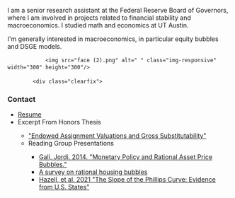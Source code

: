 
<!-- //banner -->
<!-- about -->
<div class="about">
    <div class="container">
        <div class="about-grids">
            <div class="col-md-6 about-grids-left">
                <div class="panel-group" id="accordion" role="tablist" aria-multiselectable="true">
                    <div class="panel panel-default">
                        <div id="collapseOne" class="panel-collapse collapse in" role="tabpanel">
                            <div class="panel-body panel_text">
                              <p>I am a senior research assistant at the Federal Reserve Board of Governors, where I am involved in projects related to financial stability and macroeconomics. I studied math and economics at UT Austin.
                              <br>
                              <p>I'm generally interested in macroeconomics, in particular equity bubbles and DSGE models.</p>
                            
                        
                <img src="face (2).png" alt=" " class="img-responsive" width="300" height="300"/>
            
            <div class="clearfix"> 
<!-- //about -->
<!-- footer -->
<div class="footer">
		<div class="container">
			<div class="footer-grids">
				<div class="col-md-4 footer-grid animated wow slideInLeft" data-wow-delay="0s">
                    <h3>Contact</h3>
                    <p></p>
				</div>
                <div class="clearfix"> </div>
			</div>
			<div class="footer-grids1">
				<div class="footer-grids1-left animated wow slideInLeft">
                    <ul>
						<li><a href="BrittResume221.pdf">Resume</a></li>
			    			<li>Excerpt From Honors Thesis</li>
			    			<ul>
			    				<li><a href="ThesisSample.pdf"> "Endowed Assignment Valuations and Gross 														Substitutability" </a></li>
						<li>Reading Group Presentations</li>
			        		<ul>
      							<li> <a href="GaliPres.pdf">Galí, Jordi. 2014. "Monetary Policy and Rational Asset Price Bubbles."</a></li>
							<li> <a href = "BubblesSlides (3).pdf"> A survey on rational housing bubbles</a></li>
							<li> <a href = "PCPresentation (1).pdf"> Hazell, et al. 2021 "The Slope of the Phillips Curve: Evidence from U.S. 								States"</a></li>

    					
	

	
